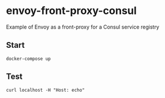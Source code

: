 # envoy-front-proxy-consul
Example of Envoy as a front-proxy for a Consul service registry

## Start

```
docker-compose up
```

## Test

```
curl localhost -H "Host: echo"
```

